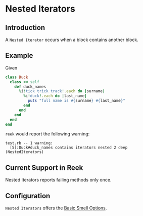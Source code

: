 # Nested Iterators

## Introduction

A `Nested Iterator` occurs when a block contains another block.

## Example

Given

```Ruby
class Duck
  class << self
    def duck_names
      %i!tick trick track!.each do |surname|
        %i!duck!.each do |last_name|
          puts "full name is #{surname} #{last_name}"
        end
      end
    end
  end
end
```

`reek` would report the following warning:

```
test.rb -- 1 warning:
  [5]:Duck#duck_names contains iterators nested 2 deep (NestedIterators)
```

## Current Support in Reek

Nested Iterators reports failing methods only once.

## Configuration

`Nested Iterators` offers the [Basic Smell Options](Basic-Smell-Options.md).
